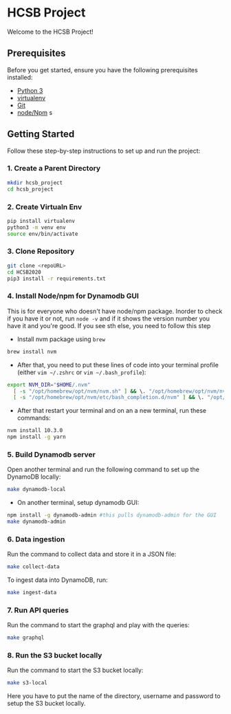 
# HCSB Project

Welcome to the HCSB Project!

## Prerequisites

Before you get started, ensure you have the following prerequisites installed:

- [Python 3](https://www.python.org/downloads/)
- [virtualenv](https://pypi.org/project/virtualenv/)
- [Git](https://git-scm.com/)
- [node/Npm](https://docs.npmjs.com/downloading-and-installing-node-js-and-npm)
s
## Getting Started

Follow these step-by-step instructions to set up and run the project:

### 1. Create a Parent Directory

```bash
mkdir hcsb_project
cd hcsb_project
```

### 2. Create Virtualn Env
```bash
pip install virtualenv
python3 -m venv env
source env/bin/activate
```

### 3. Clone Repository

```bash
git clone <repoURL>
cd HCSB2020
pip3 install -r requirements.txt
```

### 4. Install Node/npm for Dynamodb GUI
This is for everyone who doesn't have node/npm package. Inorder to check if you have it or not, run `node -v` and if it shows the version number you have it and you're good. If you see sth else, you need to follow this step

- Install nvm package using `brew`
```bash
brew install nvm
```
- After that, you need to put these lines of code into your terminal profile 
(either `vim ~/.zshrc` or `vim ~/.bash_profile`):
```bash
export NVM_DIR="$HOME/.nvm"
  [ -s "/opt/homebrew/opt/nvm/nvm.sh" ] && \. "/opt/homebrew/opt/nvm/nvm.sh"  # This loads nvm
  [ -s "/opt/homebrew/opt/nvm/etc/bash_completion.d/nvm" ] && \. "/opt/homebrew/opt/nvm/etc/bash_completion.d/nvm"  # This loads nvm bash_completion
```
- After that restart your terminal and on an a new terminal, run these commands:
```bash
nvm install 10.3.0
npm install -g yarn
```

### 5. Build Dynamodb server
Open another terminal and run the following command to set up the DynamoDB locally:

```bash
make dynamodb-local
```
- On another terminal, setup dynamodb GUI:
```bash
npm install -g dynamodb-admin #this pulls dynamodb-admin for the GUI
make dynamodb-admin
```

### 6. Data ingestion
Run the command to collect data and store it in a JSON file:

```bash
make collect-data

```
To ingest data into DynamoDB, run:

```bash
make ingest-data
```

### 7. Run API queries
Run the command to start the graphql and play with the queries:
```bash
make graphql
```

### 8. Run the S3 bucket locally
Run the command to start the S3 bucket locally:
```bash
make s3-local
```
Here you have to put the name of the directory, username and password to setup the S3 bucket locally.